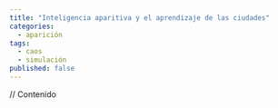 ```yaml
---
title: "Inteligencia aparitiva y el aprendizaje de las ciudades"
categories:
  - aparición
tags:
  - caos
  - simulación
published: false
---
```


// Contenido